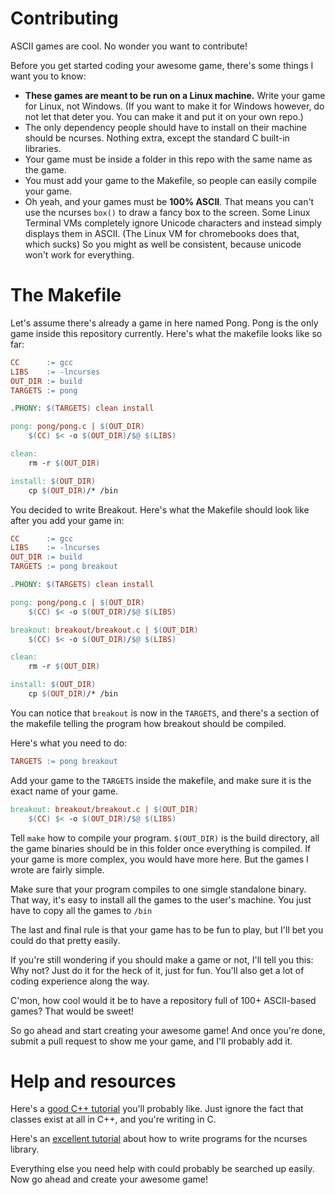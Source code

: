 # Contributing

ASCII games are cool. No wonder you want to contribute!

Before you get started coding your awesome game, there's some things I want you to know:
- **These games are meant to be run on a Linux machine.** Write your game for Linux, not Windows. (If you want to make it for Windows however, do not let that deter you. You can make it and put it on your own repo.)
- The only dependency people should have to install on their machine should be ncurses. Nothing extra, except the standard C built-in libraries.
- Your game must be inside a folder in this repo with the same name as the game.
- You must add your game to the Makefile, so people can easily compile your game.
- Oh yeah, and your games must be **100% ASCII**. That means you can't use the ncurses `box()` to draw a fancy box to the screen. Some Linux Terminal VMs  completely ignore Unicode characters and instead simply displays them in ASCII. (The Linux VM for chromebooks does that, which sucks) So you might as well be consistent, because unicode won't work for everything.

# The Makefile

Let's assume there's already a game in here named Pong. Pong is the only game inside this repository currently. Here's what the makefile looks like so far:

```Makefile
CC      := gcc
LIBS    := -lncurses
OUT_DIR := build
TARGETS := pong

.PHONY: $(TARGETS) clean install

pong: pong/pong.c | $(OUT_DIR)
	$(CC) $< -o $(OUT_DIR)/$@ $(LIBS)

clean:
	rm -r $(OUT_DIR)

install: $(OUT_DIR)
	cp $(OUT_DIR)/* /bin
```

You decided to write Breakout. Here's what the Makefile should look like after you add your game in:

```Makefile
CC      := gcc
LIBS    := -lncurses
OUT_DIR := build
TARGETS := pong breakout

.PHONY: $(TARGETS) clean install

pong: pong/pong.c | $(OUT_DIR)
	$(CC) $< -o $(OUT_DIR)/$@ $(LIBS)

breakout: breakout/breakout.c | $(OUT_DIR)
	$(CC) $< -o $(OUT_DIR)/$@ $(LIBS)

clean:
	rm -r $(OUT_DIR)

install: $(OUT_DIR)
	cp $(OUT_DIR)/* /bin
```

You can notice that `breakout` is now in the `TARGETS`, and there's a section of the makefile telling the program how breakout should be compiled.

Here's what you need to do:

```Makefile
TARGETS := pong breakout
```

Add your game to the `TARGETS` inside the makefile, and make sure it is the exact name of your game.

```Makefile
breakout: breakout/breakout.c | $(OUT_DIR)
	$(CC) $< -o $(OUT_DIR)/$@ $(LIBS)
```

Tell `make` how to compile your program. `$(OUT_DIR)` is the build directory, all the game binaries should be in this folder once everything is compiled. If your game is more complex, you would have more here. But the games I wrote are fairly simple.

Make sure that your program compiles to one simgle standalone binary. That way, it's easy to install all the games to the user's machine. You just have to copy all the games to `/bin`

The last and final rule is that your game has to be fun to play, but I'll bet you could do that pretty easily.

If you're still wondering if you should make a game or not, I'll tell you this: Why not? Just do it for the heck of it, just for fun. You'll also get a lot of coding experience along the way.

C'mon, how cool would it be to have a repository full of 100+ ASCII-based games? That would be sweet!

So go ahead and start creating your awesome game! And once you're done, submit a pull request to show me your game, and I'll probably add it.

# Help and resources

Here's a [good C++ tutorial](https://www.w3schools.com/cpp/default.asp) you'll probably like. Just ignore the fact that classes exist at all in C++, and you're writing in C.

Here's an [excellent tutorial](http://www.cs.ukzn.ac.za/~hughm/os/notes/ncurses.html) about how to write programs for the ncurses library.

Everything else you need help with could probably be searched up easily. Now go ahead and create your awesome game!
